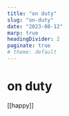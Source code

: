 ```yaml
---
title: "on duty"
slug: "on-duty"
date: "2023-08-12"
marp: true
headingDivider: 2
paginate: true
# theme: default
---
```


# on duty

[[happy]]
